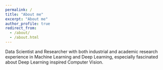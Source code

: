 ```yaml
---
permalink: /
title: "About me"
excerpt: "About me"
author_profile: true
redirect_from: 
  - /about/
  - /about.html
---
```


Data Scientist and Researcher with both industrial and academic research experience in Machine Learning and
Deep Learning, especially fascinated about Deep Learning inspired Computer Vision.

